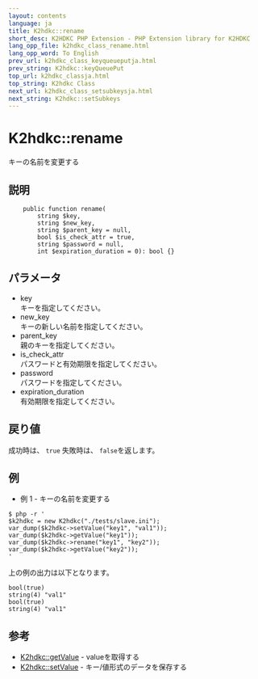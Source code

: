 ```yaml
---
layout: contents
language: ja
title: K2hdkc::rename
short_desc: K2HDKC PHP Extension - PHP Extension library for K2HDKC
lang_opp_file: k2hdkc_class_rename.html
lang_opp_word: To English
prev_url: k2hdkc_class_keyqueueputja.html
prev_string: K2hdkc::keyQueuePut
top_url: k2hdkc_classja.html
top_string: K2hdkc Class
next_url: k2hdkc_class_setsubkeysja.html
next_string: K2hdkc::setSubkeys
---
```


# K2hdkc::rename
キーの名前を変更する

## 説明

```
    public function rename(
        string $key,
        string $new_key,
        string $parent_key = null,
        bool $is_check_attr = true,
        string $password = null,
        int $expiration_duration = 0): bool {}
```



## パラメータ
- key  
キーを指定してください。
- new_key  
キーの新しい名前を指定してください。
- parent_key  
親のキーを指定してください。
- is_check_attr  
パスワードと有効期限を指定してください。
- password  
パスワードを指定してください。
- expiration_duration  
有効期限を指定してください。

## 戻り値
成功時は、 `true` 失敗時は、 `false`を返します。 

## 例
- 例 1 - キーの名前を変更する

```
$ php -r '
$k2hdkc = new K2hdkc("./tests/slave.ini");
var_dump($k2hdkc->setValue("key1", "val1")); 
var_dump($k2hdkc->getValue("key1"));   
var_dump($k2hdkc->rename("key1", "key2"));
var_dump($k2hdkc->getValue("key2"));
'
```

上の例の出力は以下となります。

```
bool(true)
string(4) "val1"
bool(true)
string(4) "val1"
```


## 参考
- [K2hdkc::getValue](k2hdkc_class_getvalueja.html) - valueを取得する
- [K2hdkc::setValue](k2hdkc_class_setvalueja.html) - キー/値形式のデータを保存する
